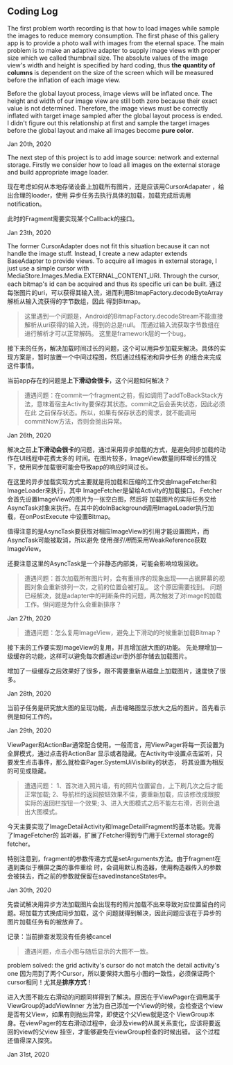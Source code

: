 ## Coding Log
The first problem worth recording is that how to load images while sample the images
to reduce memory consumption. The first phase of this gallery app is to provide a photo 
wall with images from the eternal space. The main problem is to make an adaptive adapter to 
supply image views with proper size which we called thumbnail size.  The absolute values of the image view's width
and height is specified by hard coding, thus **the quantity of columns** is dependent on the size of the 
screen which will be measured before the inflation of each image view. 

Before the global layout process, image views will be inflated once. The height and width of our image view 
are still both zero because their exact value is not determined. Therefore, the image views must be 
correctly inflated with target image sampled after the global layout process is ended. I didn't figure out this relationship at first and sample
the target images before the global layout and make all images become **pure color**.  

Jan 20th, 2020

The next step of this project is to add image source: network and external storage.
Firstly we consider how to load all images on the external storage and build appropriate image
loader.

现在考虑如何从本地存储设备上加载所有图片，还是应该用CursorAdapater ，给出合理的loader，使用
异步任务去执行具体的加载，加载完成后调用notification。

此时的Fragment需要实现某个Callback的接口。

Jan 23th, 2020

The former CursorAdapter does not fit this situation because it can not handle the image stuff. Instead, I create
a new adapter extends BaseAdapter to provide views. To acquire all images in external storage, I just use a simple 
cursor with MediaStore.Images.Media.EXTERNAL_CONTENT_URI. Through the cursor, each bitmap's id can be acquired
and thus its specific uri can be built.
通过每张图片的uri，可以获得其输入流，进而利用BitmapFactory.decodeByteArray解析从输入流获得的字节数组，因此
得到Bitmap。

>这里遇到一个问题是，Android的BitmapFactory.decodeStream不能直接解析从uri获得的输入流，得到的总是null。
而通过输入流获取字节数组在进行解析才可以正常解码。 这里是framework层的一个bug。
>

接下来的任务，解决加载时间过长的问题，这个可以用异步加载来解决。具体的实现方案是，暂时放置一个中间过程图，然后通过线程池和异步任务
的组合来完成这件事情。

当前app存在的问题是**上下滑动会很卡**，这个问题如何解决？

>遭遇问题：在commit一个fragment之前，假如调用了addToBackStack方法，意味着宿主Activity要保存其状态。commit之后会丢失状态，因此必须在此
之前保存状态。所以，如果有保存状态的需求，就不能调用commitNow方法，否则会抛出异常。

Jan 26th, 2020

解决之前**上下滑动会很卡**的问题，通过采用异步加载的方式，是避免同步加载的动作在UI线程中花费太多的
时间。在图片较多，ImageView数量同样增长的情况下，使用同步加载很可能会导致app的响应时间过长。

在这里的异步加载实现方式主要就是将加载和压缩的工作交由ImageFetcher和ImageLoader来执行，其中
ImageFetcher是留给Activity的加载接口。 Fetcher会首先设置ImageView的图片为一张空白图，然后将
加载图片的实际任务交给AsyncTask对象来执行。在其中的doInBackground调用ImageLoader执行加载，在onPostExecute
中设置Bitmap。

值得注意的是AsyncTask要获取对相应ImageView的引用才能设置图片，而AsyncTask可能被取消，所以避免
使用*强引用*而采用WeakReference获取ImageView。

还要注意这里的AsyncTask是一个非静态内部类，可能会影响垃圾回收。

>遭遇问题：首次加载所有图片时，会有重排序的现象出现——占据屏幕的视图对象会重新排列一次，之前的位置会被打乱。
这个原因需要找到。
问题已经解决，就是adapter中的判断条件的问题，两次触发了对image的加载工作。但问题是为什么会重新排序？

Jan 27th, 2020

>遭遇问题：怎么复用ImageView，避免上下滑动的时候重新加载Bitmap？

接下来的工作要实现ImageView的复用，并且增加放大图的功能。
先处理增加一级缓存的功能，这样可以避免每次都通过uri到外部存储去加载图片。

增加了一级缓存之后效果好了很多，跟不需要重新从磁盘上加载图片，速度快了很多。

Jan 28th, 2020

当前子任务是研究放大图的呈现功能，点击缩略图显示放大之后的图片。首先看示例是如何工作的。

Jan 29th, 2020

ViewPager和ActionBar通常配合使用。一般而言，用ViewPager将每一页设置为全屏模式，通过点击将ActionBar
显示或者隐藏。在Activity中设置点击监听，只要发生点击事件，那么就检查Pager.SystemUiVisibility的状态，
将其设置为相反的可见或隐藏。

>遭遇问题：
1、首次进入照片墙，有的照片位置留白，上下刷几次之后才能正常加载;
2、导航栏的返回按钮效果不佳，要重新加载，应该修改成跟按实际的返回栏按钮一个效果;
3、进入大图模式之后不能左右滑，否则会退出大图模式。

今天主要实现了ImageDetailActivity和ImageDetailFragment的基本功能。完善了ImageFetcher的
监听器，扩展了Fetcher得到专门用于External storage的fetcher。

特别注意到，fragment的参数传递方式是setArguments方法。由于fragment在遇到类似于横屏之类的事件重绘
时，会调用默认构造器，使用构造器传入的参数会被抹去，而之前的参数就保留在savedInstanceStates中。

Jan 30th, 2020

先尝试解决用异步方法加载图片会出现有的照片加载不出来导致对应位置留白的问题。将加载方式换成同步加载，这个
问题就得到解决，因此问题应该在于异步的图片加载任务有的被放弃了。

记录：当前排查发现没有任务被cancel

>遭遇问题，点击小图与随后显示的大图不一致。

problem solved: the grid activity's cursor do not match the detail activity's one
因为用到了两个Cursor，所以要保持大图与小图的一致性，必须保证两个cursor相同！尤其是**排序方式**！

进入大图不能左右滑动的问题同样得到了解决。原因在于ViewPager在调用属于ViewGroup的addViewInner
方法为自己添加一个View的时候，会检查这个view是否有父View，如果有则抛出异常，即使这个父View就是这个
ViewGroup本身。在viewPager的左右滑动过程中，会涉及view的从属关系变化，应该将要返回的view的父view
挂空，才能够避免在viewGroup检查的时候出错。
这个过程还值得深入探究。

Jan 31st, 2020

